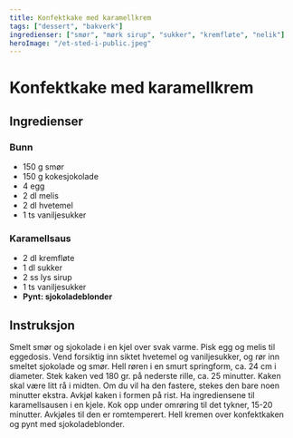```yaml
---
title: Konfektkake med karamellkrem
tags: ["dessert", "bakverk"]
ingredienser: ["smør", "mørk sirup", "sukker", "kremfløte", "nelik"]
heroImage: "/et-sted-i-public.jpeg"
---
```


# Konfektkake med karamellkrem

## Ingredienser

### Bunn

- 150 g smør
- 150 g kokesjokolade
- 4 egg
- 2 dl melis
- 2 dl hvetemel
- 1 ts vaniljesukker

### Karamellsaus

- 2 dl kremfløte
- 1 dl sukker
- 2 ss lys sirup
- 1 ts vaniljesukker
- **Pynt: sjokoladeblonder**

## Instruksjon

Smelt smør og sjokolade i en kjel over svak varme. Pisk egg og melis til eggedosis. Vend forsiktig inn siktet hvetemel og vaniljesukker, og rør inn smeltet sjokolade og smør. Hell røren i en smurt springform, ca. 24 cm i diameter. Stek kaken ved 180 gr. på nederste rille, ca. 25 minutter. Kaken skal være litt rå i midten. Om du vil ha den fastere, stekes den bare noen minutter ekstra. Avkjøl kaken i formen på rist. Ha ingrediensene til karamellsausen i en kjele. Kok opp under omrøring til det tykner, 15-20 minutter. Avkjøles til den er romtemperert. Hell kremen over konfektkaken og pynt med sjokoladeblonder.
